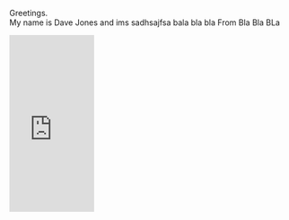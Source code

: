 Greetings.
<br>
My name is Dave Jones and ims sadhsajfsa bala bla bla From Bla Bla BLa
<br>

<iframe width="30%" height="315" src="https://www.youtube.com/embed/cIriwVhRPVA" frameborder="0" allow="accelerometer; autoplay; encrypted-media; gyroscope; picture-in-picture" allowfullscreen></iframe>